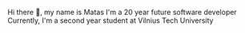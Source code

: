 Hi there 👋, my name is Matas
I'm a 20 year future software developer
Currently, I'm a second year student at Vilnius Tech University
